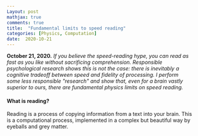 ```yaml
---
Layout: post
mathjax: true
comments: true
title:  "Fundamental limits to speed reading"
categories: [Physics, Computation]
date:  2020-10-21
---
```


**October 21, 2020.** *If you believe the speed-reading hype, you can
  read as fast as you like without sacrificing
  comprehension. Responsible psychological research shows this is not
  the case: there is inevitably a cognitive tradeoff between speed and
  fidelity of processing. I perform some less responsible "research"
  and show that, even for a brain vastly superior to ours, there are
  fundamental physics limits on speed reading.*

#### What is reading?

Reading is a process of copying information from a text into your
brain.
This is a computational process, implemented in a complex but
beautiful way by eyeballs and grey matter.
